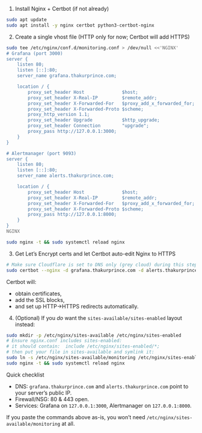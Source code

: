 1. Install Nginx + Certbot (if not already)

```bash
sudo apt update
sudo apt install -y nginx certbot python3-certbot-nginx
```

2. Create a single vhost file (HTTP only for now; Certbot will add HTTPS)

```bash
sudo tee /etc/nginx/conf.d/monitoring.conf > /dev/null <<'NGINX'
# Grafana (port 3000)
server {
    listen 80;
    listen [::]:80;
    server_name grafana.thakurprince.com;

    location / {
        proxy_set_header Host              $host;
        proxy_set_header X-Real-IP         $remote_addr;
        proxy_set_header X-Forwarded-For   $proxy_add_x_forwarded_for;
        proxy_set_header X-Forwarded-Proto $scheme;
        proxy_http_version 1.1;
        proxy_set_header Upgrade           $http_upgrade;
        proxy_set_header Connection        "upgrade";
        proxy_pass http://127.0.0.1:3000;
    }
}

# Alertmanager (port 9093)
server {
    listen 80;
    listen [::]:80;
    server_name alerts.thakurprince.com;

    location / {
        proxy_set_header Host              $host;
        proxy_set_header X-Real-IP         $remote_addr;
        proxy_set_header X-Forwarded-For   $proxy_add_x_forwarded_for;
        proxy_set_header X-Forwarded-Proto $scheme;
        proxy_pass http://127.0.0.1:8000;
    }
}
NGINX

sudo nginx -t && sudo systemctl reload nginx
```

3. Get Let’s Encrypt certs and let Certbot auto-edit Nginx to HTTPS

```bash
# Make sure Cloudflare is set to DNS only (grey cloud) during this step
sudo certbot --nginx -d grafana.thakurprince.com -d alerts.thakurprince.com
```

Certbot will:

* obtain certificates,
* add the SSL blocks,
* and set up HTTP→HTTPS redirects automatically.

4. (Optional) If you *do* want the `sites-available/sites-enabled` layout instead:

```bash
sudo mkdir -p /etc/nginx/sites-available /etc/nginx/sites-enabled
# Ensure nginx.conf includes sites-enabled:
# it should contain:  include /etc/nginx/sites-enabled/*;
# then put your file in sites-available and symlink it:
sudo ln -s /etc/nginx/sites-available/monitoring /etc/nginx/sites-enabled/monitoring
sudo nginx -t && sudo systemctl reload nginx
```

Quick checklist

* DNS: `grafana.thakurprince.com` and `alerts.thakurprince.com` point to your server’s public IP.
* Firewall/NSG: 80 & 443 open.
* Services: Grafana on `127.0.0.1:3000`, Alertmanager on `127.0.0.1:8000`.

If you paste the commands above as-is, you won’t need `/etc/nginx/sites-available/monitoring` at all.
